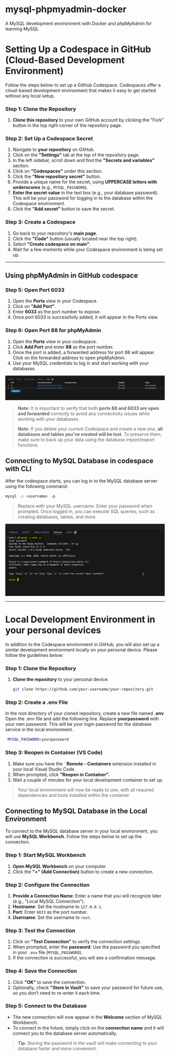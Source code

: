 # mysql-phpmyadmin-docker
A MySQL development environment with Docker and phpMyAdmin for learning MySQL 

# Setting Up a Codespace in GitHub (Cloud-Based Development Environment)

Follow the steps below to set up a GitHub Codespace. Codespaces offer a cloud-based development environment that makes it easy to get started without any local setup.

### Step 1: Clone the Repository
1. **Clone this repository** to your own GitHub account by clicking the "Fork" button in the top right corner of the repository page.

### Step 2: Set Up a Codespace Secret
1. Navigate to **your repository** on GitHub.
2. Click on the **"Settings"** tab at the top of the repository page.
3. In the left sidebar, scroll down and find the **"Secrets and variables"** section.
4. Click on **"Codespaces"** under this section.
5. Click the **"New repository secret"** button.
6. Provide a unique name for the secret, using **UPPERCASE letters with underscores** (e.g., `MYSQL_PASSWORD`).
7. **Enter the secret value** in the text box (e.g., your database password). This will be your password for logging in to the database within the Codespace environment.
8. Click the **"Add secret"** button to save the secret.

### Step 3: Create a Codespace
1. Go back to your repository's **main page**.
2. Click the **"Code"** button (usually located near the top right).
3. Select **"Create codespace on main"**.
4. Wait for a few moments while your Codespace environment is being set up.
---

## Using phpMyAdmin in GitHub codespace

### Step 5: Open Port 6033
1. Open the **Ports** view in your Codespace.
2. Click on **"Add Port"**.
3. Enter **6033** as the port number to expose.
4. Once port 6033 is successfully added, it will appear in the Ports view.

### Step 6: Open Port 88 for phpMyAdmin
1. Open the **Ports** view in your codespace.
2. Click **Add Port** and enter **88** as the port number.
3. Once the port is added, a forwarded address for port 88 will appear. Click on the forwarded address to open phpMyAdmin.
5. Use your MySQL credentials to log in and start working with your databases.
  


![Example Ports](https://raw.githubusercontent.com/dipaish/dipaish/refs/heads/main/images/courseRelatedImages/ports.png)

> **Note**: It is important to verify that both **ports 88 and 6033 are open and forwarded** correctly to avoid any connectivity issues while working with your databases.

> **Note**: If you delete your current Codespace and create a new one, **all databases and tables you’ve created will be lost**. To preserve them, make sure to back up your data using the database import/export functions.

## Connecting to MySQL Database in codespace with CLI

After the codespace starts, you can log in to the MySQL database server using the following command:

```bash
mysql -u <username> -p
```

> Replace <username> with your MySQL username. Enter your password when prompted. Once logged in, you can execute SQL queries, such as creating databases, tables, and more.

![Example connection](https://raw.githubusercontent.com/dipaish/dipaish/refs/heads/main/images/courseRelatedImages/dataBase.png)

---

# Local Development Environment in your personal devices 

In addition to the Codespace environment in GitHub, you will also set up a similar development environment locally on your personal device. Please follow the guidelines below:

### Step 1: Clone the Repository 
1. **Clone the repository** to your personal device:
   ```sh
   git clone https://github.com/your-username/your-repository.git
   ``` 
### Step 2: Create a .env File
In the root directory of your cloned repository, create a new file named **.env** Open the .env file and add the following line. Replace **yourpassword** with your own password. This will be your login password for the database service in the local environment.
  ```sh
   MYSQL_PASSWORD=yourpassword
   ``` 

### Step 3: Reopen in Container (VS Code)

1. Make sure you have the ¨**Remote - Containers** extension installed in your local Visual Studio Code.
2. When prompted, click **"Reopen in Container".**
3. Wait a couple of minutes for your local development container to set up.

> Your local environment will now be ready to use, with all required dependencies and tools installed within the container.

## Connecting to MySQL Database in the Local Environment

To connect to the MySQL database server in your local environment, you will use **MySQL Workbench**. Follow the steps below to set up the connection.

### Step 1: Start MySQL Workbench
1. **Open MySQL Workbench** on your computer.
2. Click the **"+" (Add Connection)** button to create a new connection.

### Step 2: Configure the Connection
1. **Provide a Connection Name**: Enter a name that you will recognize later (e.g., "Local MySQL Connection").
2. **Hostname**: Set the hostname to `127.0.0.1`.
3. **Port**: Enter `6033` as the port number.
4. **Username**: Set the username to `root`.

### Step 3: Test the Connection
1. Click on **"Test Connection"** to verify the connection settings.
2. When prompted, enter the **password**: Use the password you specified in your `.env` file (`MYSQL_PASSWORD`).
3. If the connection is successful, you will see a confirmation message.

### Step 4: Save the Connection
1. Click **"OK"** to save the connection.
2. Optionally, check **"Store in Vault"** to save your password for future use, so you don’t need to re-enter it each time.

### Step 5: Connect to the Database
- The new connection will now appear in the **Welcome** section of MySQL Workbench.
- To connect in the future, simply click on the **connection name** and it will connect you to the database server automatically.

> **Tip**: Storing the password in the vault will make connecting to your database faster and more convenient.